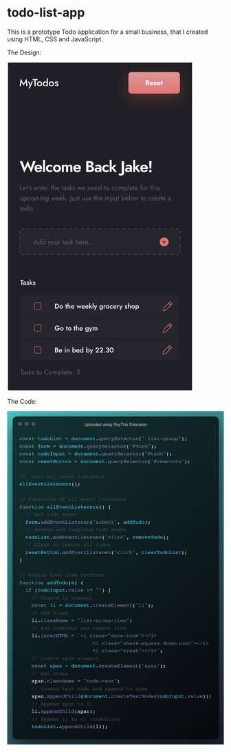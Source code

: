 # todo-list-app

This is a prototype Todo application for a small business, that I created using HTML, CSS and JavaScript.

The Design:

<img src="./images/todo.png">

The Code:

<img src="./images/todo-code.png">
